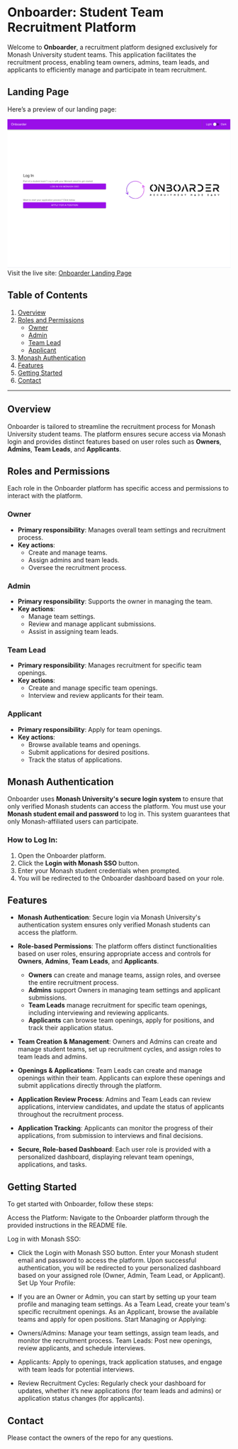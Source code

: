 # Onboarder: Student Team Recruitment Platform

Welcome to **Onboarder**, a recruitment platform designed exclusively for Monash University student teams. This application facilitates the recruitment process, enabling team owners, admins, team leads, and applicants to efficiently manage and participate in team recruitment.
## Landing Page
Here’s a preview of our landing page:

![Landing Page Screenshot](frontend/src/assets/landing_page.png)
Visit the live site: [Onboarder Landing Page](http://127.0.0.1:5173/)
## Table of Contents
1. [Overview](#overview)
2. [Roles and Permissions](#roles-and-permissions)
   - [Owner](#owner)
   - [Admin](#admin)
   - [Team Lead](#team-lead)
   - [Applicant](#applicant)
3. [Monash Authentication](#monash-authentication)
4. [Features](#features)
5. [Getting Started](#getting-started)
6. [Contact](#contact)

---

## Overview

Onboarder is tailored to streamline the recruitment process for Monash University student teams. The platform ensures secure access via Monash login and provides distinct features based on user roles such as **Owners**, **Admins**, **Team Leads**, and **Applicants**.

## Roles and Permissions

Each role in the Onboarder platform has specific access and permissions to interact with the platform.

### Owner
- **Primary responsibility**: Manages overall team settings and recruitment process.
- **Key actions**:
  - Create and manage teams.
  - Assign admins and team leads.
  - Oversee the recruitment process.

### Admin
- **Primary responsibility**: Supports the owner in managing the team.
- **Key actions**:
  - Manage team settings.
  - Review and manage applicant submissions.
  - Assist in assigning team leads.

### Team Lead
- **Primary responsibility**: Manages recruitment for specific team openings.
- **Key actions**:
  - Create and manage specific team openings.
  - Interview and review applicants for their team.

### Applicant
- **Primary responsibility**: Apply for team openings.
- **Key actions**:
  - Browse available teams and openings.
  - Submit applications for desired positions.
  - Track the status of applications.

## Monash Authentication

Onboarder uses **Monash University's secure login system** to ensure that only verified Monash students can access the platform. You must use your **Monash student email and password** to log in. This system guarantees that only Monash-affiliated users can participate.

### How to Log In:
1. Open the Onboarder platform.
2. Click the **Login with Monash SSO** button.
3. Enter your Monash student credentials when prompted.
4. You will be redirected to the Onboarder dashboard based on your role.
## Features

- **Monash Authentication**: Secure login via Monash University's authentication system ensures only verified Monash students can access the platform.

- **Role-based Permissions**: The platform offers distinct functionalities based on user roles, ensuring appropriate access and controls for **Owners**, **Admins**, **Team Leads**, and **Applicants**.
  - **Owners** can create and manage teams, assign roles, and oversee the entire recruitment process.
  - **Admins** support Owners in managing team settings and applicant submissions.
  - **Team Leads** manage recruitment for specific team openings, including interviewing and reviewing applicants.
  - **Applicants** can browse team openings, apply for positions, and track their application status.

- **Team Creation & Management**: Owners and Admins can create and manage student teams, set up recruitment cycles, and assign roles to team leads and admins.

- **Openings & Applications**: Team Leads can create and manage openings within their team. Applicants can explore these openings and submit applications directly through the platform.

- **Application Review Process**: Admins and Team Leads can review applications, interview candidates, and update the status of applicants throughout the recruitment process.

- **Application Tracking**: Applicants can monitor the progress of their applications, from submission to interviews and final decisions.

- **Secure, Role-based Dashboard**: Each user role is provided with a personalized dashboard, displaying relevant team openings, applications, and tasks.

## Getting Started

To get started with Onboarder, follow these steps:

Access the Platform: Navigate to the Onboarder platform through the provided instructions in the README file.

Log in with Monash SSO:

 - Click the Login with Monash SSO button.
Enter your Monash student email and password to access the platform.
Upon successful authentication, you will be redirected to your personalized dashboard based on your assigned role (Owner, Admin, Team Lead, or Applicant).
Set Up Your Profile:

 - If you are an Owner or Admin, you can start by setting up your team profile and managing team settings.
As a Team Lead, create your team's specific recruitment openings.
As an Applicant, browse the available teams and apply for open positions.
Start Managing or Applying:

 - Owners/Admins: Manage your team settings, assign team leads, and monitor the recruitment process.
Team Leads: Post new openings, review applicants, and schedule interviews.

 - Applicants: Apply to openings, track application statuses, and engage with team leads for potential interviews.

 - Review Recruitment Cycles: Regularly check your dashboard for updates, whether it’s new applications (for team leads and admins) or application status changes (for applicants).

## Contact

Please contact the owners of the repo for any questions.